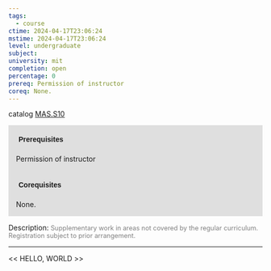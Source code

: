 ```yaml
---
tags:
  - course
ctime: 2024-04-17T23:06:24
mstime: 2024-04-17T23:06:24
level: undergraduate
subject: 
university: mit
completion: open
percentage: 0
prereq: Permission of instructor
coreq: None.
---
```


catalog [MAS.S10](http://student.mit.edu/catalog/mMASa.html#MAS.S10)

<span style="display: block; padding: 15px; background-color: rgb(100, 100, 100, 0.2);"><font id="m_prereq4118_0" style="display: block; font-family: Arial, sans-serif; font-weight: bold; padding: 5px">Prerequisites</font><br><span id="prereq4118_0">Permission of instructor</span></span>
<span style="display: block; padding: 15px; background-color: rgb(100, 100, 100, 0.2);"><font id="m_coreq4118_0" style="display: block; font-family: Arial, sans-serif; font-weight: bold; padding: 5px">Corequisites</font><br><span id="coreq4118_0">None.</span></span>

<font style="">Description:</font>
<font style="color: grey; font-size: 0.8rem;">Supplementary work in areas not covered by the regular curriculum. Registration subject to prior arrangement.</font>



---

<< HELLO, WORLD >>
